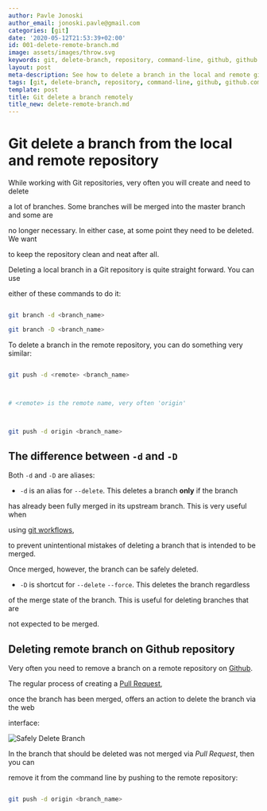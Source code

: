 ```yaml
---
author: Pavle Jonoski
author_email: jonoski.pavle@gmail.com
categories: [git]
date: '2020-05-12T21:53:39+02:00'
id: 001-delete-remote-branch.md
image: assets/images/throw.svg
keywords: git, delete-branch, repository, command-line, github, github.com
layout: post
meta-description: See how to delete a branch in the local and remote git repository.
tags: [git, delete-branch, repository, command-line, github, github.com]
template: post
title: Git delete a branch remotely
title_new: delete-remote-branch.md
---
```




# Git delete a branch from the local and remote repository



While working with Git repositories, very often you will create and need to delete

a lot of branches. Some branches will be merged into the master branch and some are

no longer necessary. In either case, at some point they need to be deleted. We want

to keep the repository clean and neat after all.



Deleting a local branch in a Git repository is quite straight forward. You can use

either of these commands to do it:



```bash

git branch -d <branch_name>

git branch -D <branch_name>

```



To delete a branch in the remote repository, you can do something very similar:



```bash

git push -d <remote> <branch_name>



# <remote> is the remote name, very often 'origin'



git push -d origin <branch_name>

```



## The difference between `-d` and `-D`



Both `-d` and `-D` are aliases:

 * `-d` is an alias for `--delete`. This deletes a branch **only** if the branch

 has already been fully merged in its upstream branch. This is very useful when

 using [git workflows](https://git-scm.com/book/en/v2/Git-Branching-Branching-Workflows),

 to prevent unintentional mistakes of deleting a branch that is intended to be merged.

 Once merged, however, the branch can be safely deleted.

 * `-D` is shortcut for `--delete` `--force`. This deletes the branch regardless

 of the merge state of the branch. This is useful for deleting branches that are

 not expected to be merged.



 ## Deleting remote branch on Github repository



 Very often you need to remove a branch on a remote repository on [Github](https://github.com/).



 The regular process of creating a [Pull Request](https://help.github.com/en/github/collaborating-with-issues-and-pull-requests/about-pull-requests),

 once the branch has been merged, offers an action to delete the branch via the web

 interface:



 ![Safely Delete Branch](images/pr-merged-delete-branch.png)



 In the branch that should be deleted was not merged via *Pull Request*, then you can 

 remove it from the command line by pushing to the remote repository:



 ```bash

 git push -d origin <branch_name>

 ```


